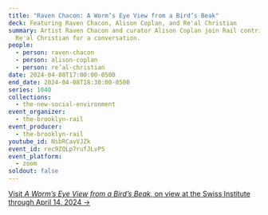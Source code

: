 ```yaml
---
title: "Raven Chacon: A Worm’s Eye View from a Bird’s Beak"
deck: Featuring Raven Chacon, Alison Coplan, and Re'al Christian
summary: Artist Raven Chacon and curator Alison Coplan join Rail contributor
  Re'al Christian for a conversation.
people:
  - person: raven-chacon
  - person: alison-coplan
  - person: re’al-christian
date: 2024-04-08T17:00:00-0500
end_date: 2024-04-08T18:30:00-0500
series: 1040
collections:
  - the-new-social-environment
event_organizer:
  - the-brooklyn-rail
event_producer:
  - the-brooklyn-rail
youtube_id: NsbRCavVJZk
event_id: rec9ZQLp7rufJLvPS
event_platform:
  - zoom
soldout: false
---
```

[V﻿isit *A Worm’s Eye View from a Bird’s Beak*, on view at the Swiss Institute through April 14, 2024 →](https://www.swissinstitute.net/exhibition/raven-chacon-a-worms-eye-view-from-a-birds-beak/)